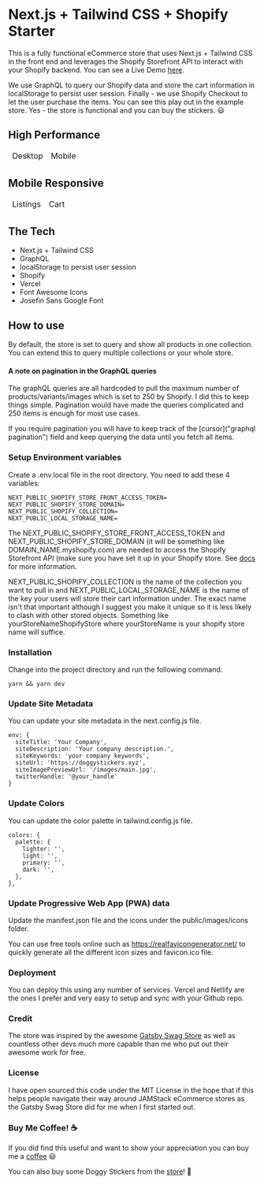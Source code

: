 # Next.js + Tailwind CSS + Shopify Starter


This is a fully functional eCommerce store that uses Next.js + Tailwind CSS in the front end and leverages the Shopify Storefront API to interact with your Shopify backend. You can see a Live Demo [here](https://doggystickers.vercel.app/ "Shopify store").

We use GraphQL to query our Shopify data and store the cart information in localStorage to persist user session. Finally - we use Shopify Checkout to let the user
purchase the items. You can see this play out in the example store. Yes - the store is functional and you can buy the stickers. :smiley:

## High Performance

<table align="center">
  <thead>
    <tr>
      <td>Desktop</td>
      <td>Mobile</td>
    <tr>
  </thead>
  <tbody>
  </tbody>
</table>

## Mobile Responsive

<table align="center">
  <thead>
    <tr>
      <td>Listings</td>
      <td>Cart</td>
    <tr>
  </thead>
  <tbody>
  </tbody>
</table>


## The Tech

* Next.js + Tailwind CSS
* GraphQL
* localStorage to persist user session
* Shopify
* Vercel
* Font Awesome Icons
* Josefin Sans Google Font

## How to use

By default, the store is set to query and show all products in one collection. 
You can extend this to query multiple collections or your whole store.

#### A note on pagination in the GraphQL queries

The graphQL queries are all hardcoded to pull the maximum number of products/variants/images which
is set to 250 by Shopify. I did this to keep things simple. Pagination would have made the queries complicated
and 250 items is enough for most use cases.

If you require pagination you will have to keep track of the [cursor]("graphql pagination") field and keep querying the data until you fetch all items.

### Setup Environment variables

Create a .env.local file in the root directory. You need to add these 4 variables:

```
NEXT_PUBLIC_SHOPIFY_STORE_FRONT_ACCESS_TOKEN=
NEXT_PUBLIC_SHOPIFY_STORE_DOMAIN=
NEXT_PUBLIC_SHOPIFY_COLLECTION=
NEXT_PUBLIC_LOCAL_STORAGE_NAME=
```

The NEXT_PUBLIC_SHOPIFY_STORE_FRONT_ACCESS_TOKEN and NEXT_PUBLIC_SHOPIFY_STORE_DOMAIN (it will be something like DOMAIN_NAME.myshopify.com) are needed to access
the Shopify Storefront API (make sure you have set it up in your Shopify store. See [docs](https://shopify.dev/docs/storefront-api/getting-started "Shopify store") for more information.

NEXT_PUBLIC_SHOPIFY_COLLECTION is the name of the collection you want to pull in and NEXT_PUBLIC_LOCAL_STORAGE_NAME is the name of the key
your users will store their cart information under. The exact name isn't that important although I suggest you make it unique so
it is less likely to clash with other stored objects. Something like yourStoreNameShopifyStore where yourStoreName is your shopify store name will suffice.

### Installation

Change into the project directory and run the following command:

```
yarn && yarn dev
```

### Update Site Metadata

You can update your site metadata in the next.config.js file. 

```
env: {
  siteTitle: 'Your Company',
  siteDescription: 'Your company description.',
  siteKeywords: 'your company keywords',
  siteUrl: 'https://doggystickers.xyz',
  siteImagePreviewUrl: '/images/main.jpg',
  twitterHandle: '@your_handle'
} 
```

### Update Colors

You can update the color palette in tailwind.config.js file.

```
colors: {
  palette: {
    lighter: '',
    light: '',
    primary: '',
    dark: '',
  },
},
```
### Update Progressive Web App (PWA) data

Update the manifest.json file and the icons under the public/images/icons folder.

You can use free tools online such as https://realfavicongenerator.net/ to quickly generate all the different icon sizes and favicon.ico file.

### Deployment

You can deploy this using any number of services. Vercel and Netlify are the ones I prefer and very easy to setup and sync with your Github repo.

### Credit

The store was inspired by the awesome [Gatsby Swag Store](https://github.com/gatsbyjs/store.gatsbyjs.org "gatsby store") as well
as countless other devs much more capable than me who put out their awesome work for free. 

### License

I have open sourced this code under the MIT License in the hope that if this helps people navigate their way around JAMStack eCommerce stores
as the Gatsby Swag Store did for me when I first started out.

### Buy Me Coffee! :coffee:
     
If you did find this useful and want to show your appreciation you can buy me a [coffee]("coffee") :smiley:

You can also buy some Doggy Stickers from the [store](https://doggystickers.vercel.app/ "store")! :dog:
      